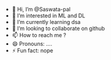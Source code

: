 - 👋 Hi, I’m @Saswata-pal
- 👀 I’m interested in ML and DL
- 🌱 I’m currently learning dsa
- 💞️ I’m looking to collaborate on github
- 📫 How to reach me ?
- 😄 Pronouns: ....
- ⚡ Fun fact: nope

<!---
Saswata-pal/Saswata-pal is a ✨ special ✨ repository because its `README.md` (this file) appears on your GitHub profile.
You can click the Preview link to take a look at your changes.
--->
